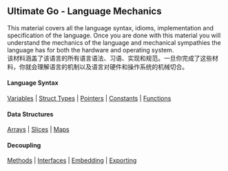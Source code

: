 ## Ultimate Go - Language Mechanics

This material covers all the language syntax, idioms, implementation and specification of the language. Once you are done with this material you will understand the mechanics of the language and mechanical sympathies the language has for both the hardware and operating system.  
该材料涵盖了该语言的所有语言语法、习语、实现和规范。一旦你完成了这些材料，你就会理解语言的机制以及语言对硬件和操作系统的机械切合。

#### Language Syntax
[Variables](variables/variables.md) |
[Struct Types](struct_types/struct_types.md) |
[Pointers](pointers/pointers.md) |
[Constants](constants/constants.md) |
[Functions](functions/functions.md)

#### Data Structures
[Arrays](arrays/arrays.md) |
[Slices](slices/slices.md) |
[Maps](maps/maps.md)

#### Decoupling
[Methods](methods/methods.md) |
[Interfaces](interfaces/interfaces.md) |
[Embedding](../../../go/language/embedding/README.md) |
[Exporting](../../../go/language/exporting/README.md)